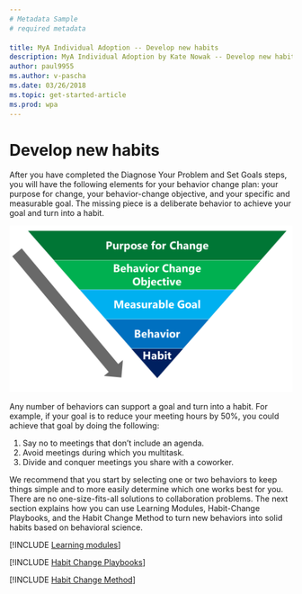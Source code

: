 ```yaml
---
# Metadata Sample
# required metadata

title: MyA Individual Adoption -- Develop new habits
description: MyA Individual Adoption by Kate Nowak -- Develop new habits section
author: paul9955
ms.author: v-pascha
ms.date: 03/26/2018
ms.topic: get-started-article
ms.prod: wpa
---
```


# Develop new habits

After you have completed the Diagnose Your Problem and Set Goals steps, you will have the following elements for your behavior change plan: your purpose for change, your behavior-change objective, and your specific and measurable goal. The missing piece is a deliberate behavior to achieve your goal and turn into a habit. 

<img src="../../../Images/Adopt-indiv-35.PNG" alt="Behavior-change steps">

Any number of behaviors can support a goal and turn into a habit. For example, if your goal is to reduce your meeting hours by 50%, you could achieve that goal by doing the following:

 1. Say no to meetings that don’t include an agenda.
 2. Avoid meetings during which you multitask.
 3. Divide and conquer meetings you share with a coworker. 

We recommend that you start by selecting one or two behaviors to keep things simple and to more easily determine which one works best for you. There are no one-size-fits-all solutions to collaboration problems. The next section explains how you can use Learning Modules, Habit-Change Playbooks, and the Habit Change Method to turn new behaviors into solid habits based on behavioral science.

[!INCLUDE [Learning modules](Adopt-Learning-modules.md)]

[!INCLUDE [Habit Change Playbooks](Adopt-Habit-playbooks.md)]

[!INCLUDE [Habit Change Method](Adopt-Habit-building-method.md)]



